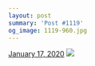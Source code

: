 ```yaml
---
layout: post
summary: 'Post #1119'
og_image: 1119-960.jpg
---
```


<p>
  <time>
    <a href="/1119">January 17, 2020</a>
  </time>
  <a href="/1119">
    <img src="{{ site.assets_url }}/1119-480.jpg" srcset="{{ site.assets_url }}/1119-240.jpg 240w, {{ site.assets_url }}/1119-480.jpg 480w, {{ site.assets_url }}/1119-720.jpg 720w, {{ site.assets_url }}/1119-960.jpg 960w" sizes="(min-width: 700px) 50vw, calc(100vw - 2rem)" />
  </a>
</p>
